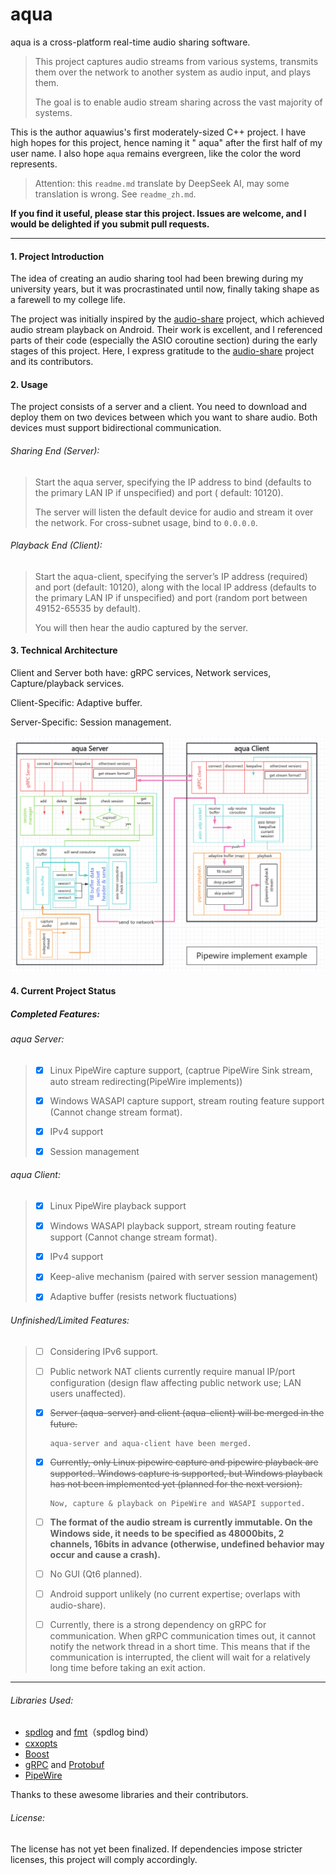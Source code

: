 # aqua

aqua is a cross-platform real-time audio sharing software.

> This project captures audio streams from various systems, transmits them over the network to another system as audio
> input, and plays them.
>
> The goal is to enable audio stream sharing across the vast majority of systems.

This is the author aquawius's first moderately-sized C++ project. I have high hopes for this project, hence naming it "
aqua" after the first half of my user name. I also hope `aqua` remains evergreen, like the color the word represents.

> Attention: this `readme.md` translate by DeepSeek AI, may some translation is wrong. See `readme_zh.md`.

**If you find it useful, please star this project. Issues are welcome, and I would be delighted if you submit pull
requests.**

---

#### 1. Project Introduction

The idea of creating an audio sharing tool had been brewing during my university years, but it was procrastinated until
now, finally taking shape as a farewell to my college life.

The project was initially inspired by the [audio-share](https://github.com/mkckr0/audio-share) project, which achieved
audio stream playback on Android. Their work is excellent, and I referenced parts of their code (especially the ASIO
coroutine section) during the early stages of this project. Here, I express gratitude to
the [audio-share](https://github.com/mkckr0/audio-share) project and its contributors.

#### 2. Usage

The project consists of a server and a client. You need to download and deploy them on two devices between which you
want to share audio. Both devices must support bidirectional communication.

###### Sharing End (Server):

> Start the aqua server, specifying the IP address to bind (defaults to the primary LAN IP if unspecified) and port (
> default: 10120).
>
> The server will listen the default device for audio and stream it over the network. For cross-subnet usage, bind to
`0.0.0.0`.

###### Playback End (Client):

> Start the aqua-client, specifying the server’s IP address (required) and port (default: 10120), along with the local
> IP address (defaults to the primary LAN IP if unspecified) and port (random port between 49152-65535 by default).
>
> You will then hear the audio captured by the server.
>

#### 3. Technical Architecture

Client and Server both have: gRPC services, Network services, Capture/playback services.

Client-Specific: Adaptive buffer.

Server-Specific: Session management.

![image-20250207211847020](aqua-server/readme.assets/image-20250207211847020.png)

#### 4. Current Project Status

##### Completed Features:

###### aqua Server:

> - [x] Linux PipeWire capture support, (captrue PipeWire Sink stream, auto stream redirecting(PipeWire implements))
>
> - [x] Windows WASAPI capture support, stream routing feature support (Cannot change stream format).
>
> - [x] IPv4 support
>
> - [x] Session management

###### aqua Client:

> - [x] Linux PipeWire playback support
>
> - [x] Windows WASAPI playback support, stream routing feature support (Cannot change stream format).
> 
> - [x] IPv4 support
>
> - [x] Keep-alive mechanism (paired with server session management)
>
> - [x] Adaptive buffer (resists network fluctuations)

###### Unfinished/Limited Features:

> - [ ] Considering IPv6 support.
>
> 
> 
> - [ ] Public network NAT clients currently require manual IP/port configuration (design flaw affecting public network use; LAN users unaffected).
> 
> 
> 
> - [x] ~~Server (aqua-server) and client (aqua-client) will be merged in the future.~~
>
>       aqua-server and aqua-client have been merged.
> 
> 
> - [x] ~~Currently, only Linux pipewire capture and pipewire playback are supported. Windows capture is supported, but Windows playback has not been implemented yet (planned for the next version).~~
>   
>       Now, capture & playback on PipeWire and WASAPI supported.
>   
>  
> - [ ] **The format of the audio stream is currently immutable. On the Windows side, it needs to be specified as 48000bits, 2 channels, 16bits in advance (otherwise, undefined behavior may occur and cause a crash).**
>     
>     
> - [ ] No GUI (Qt6 planned).
>
> 
> - [ ] Android support unlikely (no current expertise; overlaps with audio-share).
>   
>     
> - [ ] Currently, there is a strong dependency on gRPC for communication. When gRPC communication times out, it cannot notify the network thread in a short time. This means that if the communication is interrupted, the client will wait for a relatively long time before taking an exit action.
> 

---

###### Libraries Used:

- [spdlog](https://github.com/gabime/spdlog) and [fmt](https://github.com/fmtlib/fmt)（spdlog bind）
- [cxxopts](https://github.com/jarro2783/cxxopts)
- [Boost](https://www.boost.org/)
- [gRPC](https://github.com/grpc/grpc) and [Protobuf](https://github.com/protocolbuffers/protobuf)
- [PipeWire](https://www.pipewire.org/)

Thanks to these awesome libraries and their contributors.

###### License:

The license has not yet been finalized. If dependencies impose stricter licenses, this project will comply accordingly.
